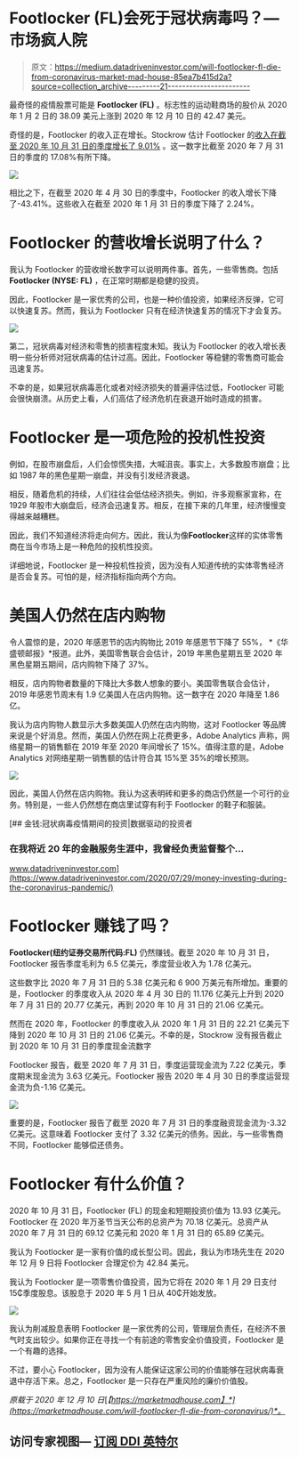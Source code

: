 # Footlocker (FL)会死于冠状病毒吗？—市场疯人院

> 原文：<https://medium.datadriveninvestor.com/will-footlocker-fl-die-from-coronavirus-market-mad-house-85ea7b415d2a?source=collection_archive---------21----------------------->

最奇怪的疫情股票可能是 **Footlocker (FL)** 。标志性的运动鞋商场的股价从 2020 年 1 月 2 日的 38.09 美元上涨到 2020 年 12 月 10 日的 42.47 美元。

奇怪的是，Footlocker 的收入正在增长。Stockrow 估计 Footlocker 的[收入在截至 2020 年 10 月 31 日的季度增长了 9.01%](https://stockrow.com/FL/financials/income/quarterly) 。这一数字比截至 2020 年 7 月 31 日的季度的 17.08%有所下降。

![](img/1fdaf3d291436439b702b59983dc649e.png)

相比之下，在截至 2020 年 4 月 30 日的季度中，Footlocker 的收入增长下降了-43.41%。这些收入在截至 2020 年 1 月 31 日的季度下降了 2.24%。

# Footlocker 的营收增长说明了什么？

我认为 Footlocker 的营收增长数字可以说明两件事。首先，一些零售商。包括 **Footlocker (NYSE: FL)** ，在正常时期都是稳健的投资。

因此，Footlocker 是一家优秀的公司，也是一种价值投资，如果经济反弹，它可以快速复苏。然而，我认为 Footlocker 只有在经济快速复苏的情况下才会复苏。

![](img/f1e629089138c15ada7bb682a60fd88e.png)

第二，冠状病毒对经济和零售的损害程度未知。我认为 Footlocker 的收入增长表明一些分析师对冠状病毒的估计过高。因此，Footlocker 等稳健的零售商可能会迅速复苏。

不幸的是，如果冠状病毒恶化或者对经济损失的普遍评估过低，Footlocker 可能会很快崩溃。从历史上看，人们高估了经济危机在衰退开始时造成的损害。

# Footlocker 是一项危险的投机性投资

例如，在股市崩盘后，人们会惊慌失措，大喊沮丧。事实上，大多数股市崩盘；比如 1987 年的黑色星期一崩盘，并没有引发经济衰退。

相反，随着危机的持续，人们往往会低估经济损失。例如，许多观察家宣称，在 1929 年股市大崩盘后，经济会迅速复苏。相反，在接下来的几年里，经济慢慢变得越来越糟糕。

因此，我们不知道经济将走向何方。因此，我认为像**Footlocker**这样的实体零售商在当今市场上是一种危险的投机性投资。

详细地说，Footlocker 是一种投机性投资，因为没有人知道传统的实体零售经济是否会复苏。可怕的是，经济指标指向两个方向。

# 美国人仍然在店内购物

令人震惊的是，2020 年感恩节的店内购物比 2019 年感恩节下降了 55%， *《华盛顿邮报》*报道。此外，美国零售联合会估计，2019 年黑色星期五至 2020 年黑色星期五期间，店内购物下降了 37%。

相反，店内购物者数量的下降比大多数人想象的要小。美国零售联合会估计，2019 年感恩节周末有 1.9 亿美国人在店内购物。这一数字在 2020 年降至 1.86 亿。

我认为店内购物人数显示大多数美国人仍然在店内购物，这对 Footlocker 等品牌来说是个好消息。然而，美国人仍然在网上花费更多，Adobe Analytics 声称，网络星期一的销售额在 2019 年至 2020 年间增长了 15%。值得注意的是，Adobe Analytics 对网络星期一销售额的估计符合其 15%至 35%的增长预测。

![](img/4aa2d6ca9a9ba8f3d7e01c61035f87d8.png)

因此，美国人仍然在店内购物。我认为这表明砖和更多的商店仍然是一个可行的业务。特别是，一些人仍然想在商店里试穿有利于 Footlocker 的鞋子和服装。

[](https://www.datadriveninvestor.com/2020/07/29/money-investing-during-the-coronavirus-pandemic/) [## 金钱:冠状病毒疫情期间的投资|数据驱动的投资者

### 在我将近 20 年的金融服务生涯中，我曾经负责监督整个…

www.datadriveninvestor.com](https://www.datadriveninvestor.com/2020/07/29/money-investing-during-the-coronavirus-pandemic/) 

# Footlocker 赚钱了吗？

**Footlocker(纽约证券交易所代码:FL)** 仍然赚钱。截至 2020 年 10 月 31 日，Footlocker 报告季度毛利为 6.5 亿美元，季度营业收入为 1.78 亿美元。

这些数字比 2020 年 7 月 31 日的 5.38 亿美元和 6 900 万美元有所增加。重要的是，Footlocker 的季度收入从 2020 年 4 月 30 日的 11.176 亿美元上升到 2020 年 7 月 31 日的 20.77 亿美元，再到 2020 年 10 月 31 日的 21.06 亿美元。

然而在 2020 年，Footlocker 的季度收入从 2020 年 1 月 31 日的 22.21 亿美元下降到 2020 年 10 月 31 日的 21.06 亿美元。不幸的是，Stockrow 没有报告截止到 2020 年 10 月 31 日的季度现金流数字

Footlocker 报告，截至 2020 年 7 月 31 日，季度运营现金流为 7.22 亿美元，季度期末现金流为 3.63 亿美元。Footlocker 报告 2020 年 4 月 30 日的季度运营现金流为负-1.16 亿美元。

![](img/e62bb225ae5c7085efcb48999edd1741.png)

重要的是，Footlocker 报告了截至 2020 年 7 月 31 日的季度融资现金流为-3.32 亿美元。这意味着 Footlocker 支付了 3.32 亿美元的债务。因此，与一些零售商不同，Footlocker 能够偿还债务。

# Footlocker 有什么价值？

2020 年 10 月 31 日，Footlocker (FL) 的现金和短期投资价值为 13.93 亿美元。Footlocker 在 2020 年万圣节当天公布的总资产为 70.18 亿美元。总资产从 2020 年 7 月 31 日的 69.12 亿美元和 2020 年 1 月 31 日的 65.89 亿美元。

我认为 Footlocker 是一家有价值的成长型公司。因此，我认为市场先生在 2020 年 12 月 9 日将 Footlocker 合理定价为 42.84 美元。

我认为 Footlocker 是一项零售价值投资，因为它将在 2020 年 1 月 29 日支付 15₵季度股息。该股息于 2020 年 5 月 1 日从 40₵开始发放。

![](img/1f9f52dce6ad8fd44a83a7c3c142e7b7.png)

我认为削减股息表明 Footlocker 是一家优秀的公司，管理层负责任，在经济不景气时支出较少。如果你正在寻找一个有前途的零售安全价值投资，Footlocker 是一个有趣的选择。

不过，要小心 Footlocker，因为没有人能保证这家公司的价值能够在冠状病毒衰退中存活下来。总之，Footlocker 是一只存在严重风险的廉价价值股。

*原载于 2020 年 12 月 10 日*[*【https://marketmadhouse.com】*](https://marketmadhouse.com/will-footlocker-fl-die-from-coronavirus/)*。*

## 访问专家视图— [订阅 DDI 英特尔](https://datadriveninvestor.com/ddi-intel)
